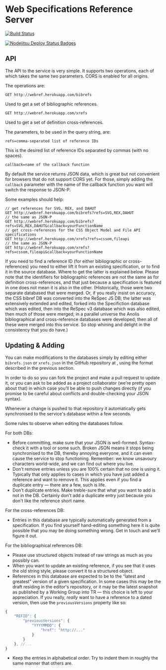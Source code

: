 Web Specifications Reference Server
===================================

[![Build Status](https://travis-ci.org/tobie/specref.png?branch=master)](https://travis-ci.org/tobie/specref)

[![Nodejitsu Deploy Status Badges](https://webhooks.nodejitsu.com/nodejitsu/handbook.png)](https://webops.nodejitsu.com#nodejitsu/webhooks)

## API

The API to the service is very simple. It supports two operations, each of which takes the same two parameters. CORS is enabled for all origins. 

The operations are: 

    GET http://webref.herokuapp.com/bibrefs

Used to get a set of bibliographic references. 

    GET http://webref.herokuapp.com/xrefs

Used to get a set of definition cross-references. 

The parameters, to be used in the query string, are: 

    refs=comma-separated list of reference IDs

This is the desired list of reference IDs separated by commas (with no spaces). 

    callback=name of the callback function

By default the service returns JSON data, which is great but not convenient for browsers that do not support CORS yet. For those, simply adding the `callback` parameter with the name of the callback function you want will switch the response to JSON-P. 

Some examples should help: 

    // get references for SVG, REX, and DAHUT
    GET http://webref.herokuapp.com/bibrefs?refs=SVG,REX,DAHUT
    // the same as JSON-P
    GET http://webref.herokuapp.com/bibrefs?refs=SVG,REX,DAHUT&callback=yourFunctionName
    // get cross-references for the CSS Object Model and File API specifications
    GET http://webref.herokuapp.com/xrefs?refs=cssom,fileapi
    // the same as JSON-P
    GET http://webref.herokuapp.com/xrefs?refs=cssom,fileapi&callback=yourFunctionName
            

If you need to find a reference ID (for either bibliographic or cross-references) you need to either lift it from an existing specification, or to find it in the source database. Where to get the latter is explained below. Please note that the identifiers for bibliographic references are not the same as for definition cross-references, and that just because a specification is featured in one does not mean it is also in the other. (Historically, those were two separate databased that were merged. Or, if you really insist on accuracy, the CSS bibref DB was converted into the ReSpec JS DB; the latter was extensively extended and edited, forked into the Specifiction database which was edited, then into the ReSpec v3 database which was also edited, then much of those were merged; in a parallel universe the Anolis bibliographical and cross-reference databases were developed; then all of these were merged into this service. So stop whining and delight in the consistency that you do have.) 

## Updating & Adding

You can make modifications to the databases simply by editing either `bibrefs.json` or `xrefs.json` in the GitHub repository at , using the format described in the previous section. 

In order to do so you can fork the project and make a pull request to update it, or you can ask to be added as a project collaborator (we're pretty open about that) in which case you'll be able to push changes directly (if you promise to be careful about conflicts and double-checking your JSON syntax). 

Whenever a change is pushed to that repository it automatically gets synchronised to the service's database within a few seconds. 

Some rules to observe when editing the databases follow. 

For both DBs: 

*   Before committing, make sure that your JSON is well-formed. Syntax-check it with a tool or some such. Broken JSON means it stops being synchronised to the DB, thereby annoying everyone, and it can even cause the service to stop functioning. Remember: we know unsavoury characters world-wide, and we can find out where you live. 
*   Don't remove entries unless you are 100% certain that no one is using it. Typically that only applies to cases in which you have just added a reference and want to remove it. This applies even if you find a duplicate entry — there are a few, such is life. 
*   Don't duplicate entries. Make treble-sure that what you want to add is not in the DB. Certainly don't add a duplicate entry just because you don't like the reference short name. 

For the cross-references DB: 

*   Entries in this database are typically automatically generated from a specification. If you find yourself hand-editing something here it is quite possible that you may be doing something wrong. Get in touch and we'll figure it out. 

For the bibliographical references DB: 

* Please use structured objects instead of raw strings as much as you possibly can.
* When you want to update an existing reference, if you see that it uses the old string style, please convert it to a structured object. 
* References in this database are expected to be to the “latest and greatest” version of a given specification. In some cases this may be the draft residing in the editor's repository, or it may be the latest snapshot as published by a Working Group into TR — this choice is left to your appreciation. If you really, *really* want to have a reference to a dated version, then use the `previousVersions` property like so:

```js
{
    "REFID": {
        "previousVersions": {
            "YYYYMMDD": {
                "href": "http://..."
            }
        }
    }, //...
}
```
* Keep the entries in alphabetical order. Try to indent them in roughly the same manner that others are.
